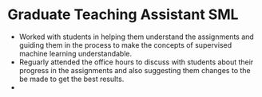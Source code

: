 # Graduate Teaching Assistant SML

* Worked with students in helping them understand the assignments and guiding them in the process to make the concepts of supervised machine learning understandable. 
* Reguarly attended the office hours to discuss with students about their progress in the assignments and also suggesting them changes to the be made to get the best results. 
* 
